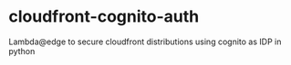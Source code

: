 # cloudfront-cognito-auth
Lambda@edge to secure cloudfront distributions using cognito as IDP in python
